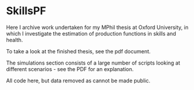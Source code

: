 # SkillsPF

Here I archive work undertaken for my MPhil thesis at Oxford University, in which I investigate the estimation of production functions in skills and health.

To take a look at the finished thesis, see the pdf document. 

The simulations section consists of a large number of scripts looking at different scenarios - see the PDF for an explanation.

All code here, but data removed as cannot be made public.
